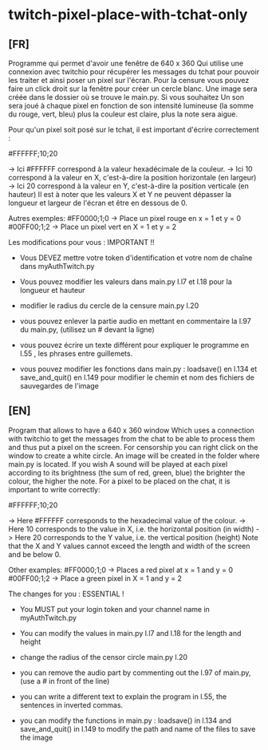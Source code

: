 # twitch-pixel-place-with-tchat-only

[FR]
-------------------------------------
Programme qui permet d'avoir une fenêtre de 640 x 360 
Qui utilise une connexion avec twitchio pour récupérer les messages du tchat pour pouvoir les traiter et ainsi poser un pixel sur l'écran.
Pour la censure vous pouvez faire un click droit sur la fenêtre pour créer un cercle blanc.
Une image sera créée dans le dossier où se trouve le main.py. Si vous souhaitez 
Un son sera joué à chaque pixel en fonction de son intensité lumineuse (la somme du rouge, vert, bleu) plus la couleur est claire, plus la note sera aigue.

Pour qu'un pixel soit posé sur le tchat, il est important d'écrire correctement :

#FFFFFF;10;20

-> Ici #FFFFFF correspond à la valeur hexadécimale de la couleur.
-> Ici 10 correspond à la valeur en X, c'est-à-dire la position horizontale (en largeur)
-> Ici 20 correspond à la valeur en Y, c'est-à-dire la position verticale (en hauteur)
Il est à noter que les valeurs X et Y ne peuvent dépasser la longueur et largeur de l'écran et être en dessous de 0.

Autres exemples:
#FF0000;1;0 -> Place un pixel rouge en x = 1 et y = 0
#00FF00;1;2 -> Place un pixel vert en X = 1 et y = 2

Les modifications pour vous : 
IMPORTANT !!

- Vous DEVEZ mettre votre token d'identification et votre nom de chaîne dans myAuthTwitch.py 

- Vous pouvez modifier les valeurs dans main.py l.l7 et l.18 pour la longueur et hauteur
- modifier le radius du cercle de la censure main.py l.20
- vous pouvez enlever la partie audio en mettant en commentaire la l.97 du main.py, (utilisez un # devant la ligne)
- vous pouvez écrire un texte différent pour expliquer le programme en l.55 , les phrases entre guillemets.
- vous pouvez modifier les fonctions dans main.py : loadsave() en l.134 et save_and_quit() en l.149 pour modifier le chemin et nom des fichiers de sauvegardes de l'image

[EN]
-------------------------------------
Program that allows to have a 640 x 360 window
Which uses a connection with twitchio to get the messages from the chat to be able to process them and thus put a pixel on the screen.
For censorship you can right click on the window to create a white circle.
An image will be created in the folder where main.py is located. If you wish 
A sound will be played at each pixel according to its brightness (the sum of red, green, blue) the brighter the colour, the higher the note.
For a pixel to be placed on the chat, it is important to write correctly:

#FFFFFF;10;20

-> Here #FFFFFF corresponds to the hexadecimal value of the colour.
-> Here 10 corresponds to the value in X, i.e. the horizontal position (in width)
-> Here 20 corresponds to the Y value, i.e. the vertical position (height)
Note that the X and Y values cannot exceed the length and width of the screen and be below 0.



Other examples:
#FF0000;1;0 -> Places a red pixel at x = 1 and y = 0
#00FF00;1;2 -> Place a green pixel in X = 1 and y = 2



The changes for you :
ESSENTIAL !

- You MUST put your login token and your channel name in myAuthTwitch.py 

- You can modify the values in main.py l.l7 and l.18 for the length and height
- change the radius of the censor circle main.py l.20
- you can remove the audio part by commenting out the l.97 of main.py, (use a # in front of the line)
- you can write a different text to explain the program in l.55, the sentences in inverted commas.
- you can modify the functions in main.py : loadsave() in l.134 and save_and_quit() in l.149 to modify the path and name of the files to save the image
